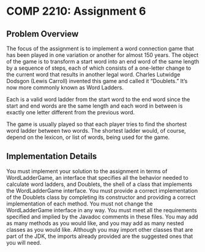 # COMP 2210: Assignment 6

## Problem Overview
The focus of the assignment is to implement a word connection game that has been played in one variation or another for almost 150 years. The object of the game is to transform a start word into an end word of the same length by a sequence of steps, each of which consists of a one-letter change to the current word that results in another legal word. Charles Lutwidge Dodsgon (Lewis Carroll) invented this game and called it “Doublets.” It’s now more commonly known as Word Ladders.

Each is a valid word ladder from the start word to the end word since the start and end words are the same length and each word in between is exactly one letter different from the previous word.

The game is usually played so that each player tries to find the shortest word ladder between two words. The shortest ladder would, of course, depend on the lexicon, or list of words, being used for the game.

## Implementation Details
You must implement your solution to the assignment in terms of WordLadderGame, an interface that specifies all the behavior needed to calculate word ladders, and Doublets, the shell of a class that implements the WordLadderGame interface. You must provide a correct implementation of the Doublets class by completing its constructor and providing a correct implementation of each method. You must not change the WordLadderGame interface in any way. You must meet all the requirements specified and implied by the Javadoc comments in these files. You may add as many methods as you would like, and you may add as many nested classes as you would like. Although you may import other classes that are part of the JDK, the imports already provided are the suggested ones that you will need.

